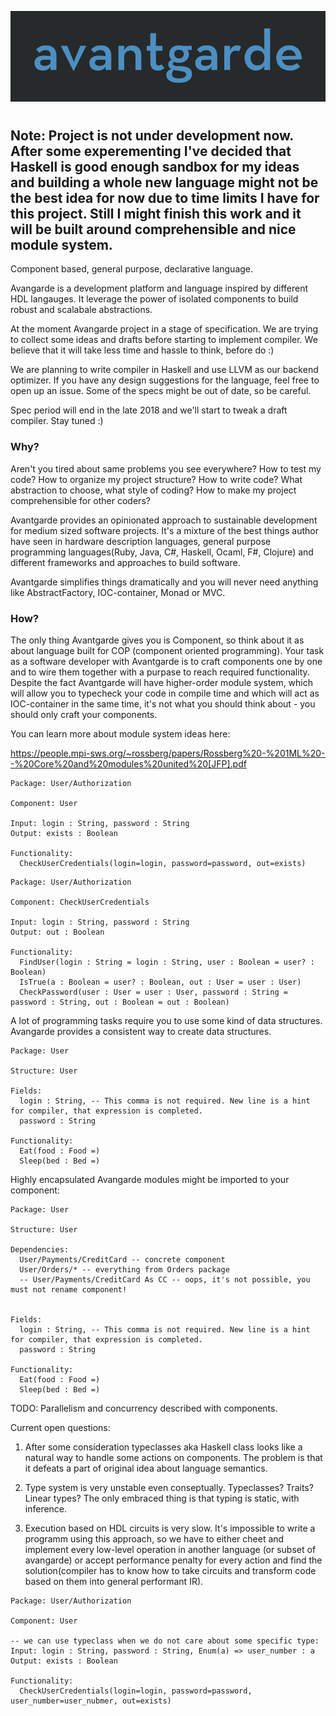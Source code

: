 ![alt text](https://github.com/raventid/avangarde/blob/master/misc/github/logo.png "avangarde project")
#

## Note: Project is not under development now. After some experementing I've decided that Haskell is good enough sandbox for my ideas and building a whole new language might not be the best idea for now due to time limits I have for this project. Still I might finish this work and it will be built around comprehensible and nice module system.

Component based, general purpose, declarative language.

Avangarde is a development platform and language inspired by different HDL langauges. It leverage the power of isolated components to build robust and scalabale abstractions.

At the moment Avangarde project in a stage of specification. We are trying to collect some ideas and drafts before starting to implement compiler. We believe that it will take less time and hassle to think, before do :)

We are planning to write compiler in Haskell and use LLVM as our backend optimizer. If you have any design suggestions for the language, feel free to open up an issue. Some of the specs might be out of date, so be careful.

Spec period will end in the late 2018 and we'll start to tweak a draft compiler. Stay tuned :)

### Why?
Aren't you tired about same problems you see everywhere? How to test my code? How to organize my project structure? How to write code? What abstraction to choose, what style of coding? How to make my project comprehensible for other coders?

Avantgarde provides an opinionated approach to sustainable development for medium sized software projects. It's a mixture of the best things author have seen in hardware description languages, general purpose programming languages(Ruby, Java, C#, Haskell, Ocaml, F#, Clojure) and different frameworks and approaches to build software.

Avantgarde simplifies things dramatically and you will never need anything like AbstractFactory, IOC-container, Monad or MVC.

### How?
The only thing Avantgarde gives you is Component, so think about it as about language built for COP (component oriented programming). Your task as a software developer with Avantgarde is to craft components one by one and to wire them together with a purpase to reach required functionality. Despite the fact Avantgarde will have higher-order module system, which will allow you to typecheck your code in compile time and which will act as IOC-container in the same time, it's not what you should think about - you should only craft your components.

You can learn more about module system ideas here:

https://people.mpi-sws.org/~rossberg/papers/Rossberg%20-%201ML%20--%20Core%20and%20modules%20united%20[JFP].pdf

```
Package: User/Authorization

Component: User

Input: login : String, password : String
Output: exists : Boolean

Functionality:
  CheckUserCredentials(login=login, password=password, out=exists)
```

```
Package: User/Authorization

Component: CheckUserCredentials

Input: login : String, password : String
Output: out : Boolean

Functionality:
  FindUser(login : String = login : String, user : Boolean = user? : Boolean)
  IsTrue(a : Boolean = user? : Boolean, out : User = user : User)
  CheckPassword(user : User = user : User, password : String = password : String, out : Boolean = out : Boolean)
```

A lot of programming tasks require you to use some kind of data structures. Avangarde provides a consistent way to create data structures. 

```
Package: User

Structure: User

Fields: 
  login : String, -- This comma is not required. New line is a hint for compiler, that expression is completed.
  password : String

Functionality:
  Eat(food : Food =)
  Sleep(bed : Bed =)
```

Highly encapsulated Avangarde modules might be imported to your component:

```
Package: User

Structure: User

Dependencies:
  User/Payments/CreditCard -- concrete component
  User/Orders/* -- everything from Orders package
  -- User/Payments/CreditCard As CC -- oops, it's not possible, you must not rename component!
  

Fields: 
  login : String, -- This comma is not required. New line is a hint for compiler, that expression is completed.
  password : String

Functionality:
  Eat(food : Food =)
  Sleep(bed : Bed =)
```

TODO: Parallelism and concurrency described with components.

Current open questions:

1) After some consideration typeclasses aka Haskell class looks like a natural way to handle some actions on components. The problem is that it defeats a part of original idea about language semantics.

2) Type system is very unstable even conseptually. Typeclasses? Traits? Linear types? The only embraced thing is that typing is static, with inference.

3) Execution based on HDL circuits is very slow. It's impossible to write a programm using this approach, so we have to either cheet and implement every low-level operation in another language (or subset of avangarde) or accept performance penalty for every action and find the solution(compiler has to know how to take circuits and transform code based on them into general performant IR).

```
Package: User/Authorization

Component: User

-- we can use typeclass when we do not care about some specific type:
Input: login : String, password : String, Enum(a) => user_number : a
Output: exists : Boolean

Functionality:
  CheckUserCredentials(login=login, password=password, user_number=user_nubmer, out=exists)
```
